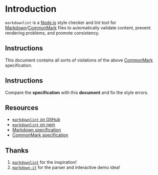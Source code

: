  # Introduction 
`markdownlint` is a [Node.js](https://nodejs.org/) style checker and lint tool for [Markdown](https://en.wikipedia.org/wiki/Markdown)/[CommonMark](https://commonmark.org/) files to automatically validate content, prevent rendering problems, and promote consistency.

 ## Instructions 
This document contains all sorts of violations of the above [CommonMark](https://commonmark.org/) specification.

 ## Instructions 
 Compare the **specification** with this **document** and fix the style errors.

 ## Resources 
 * [`markdownlint` on GitHub](https://github.com/DavidAnson/markdownlint)
* [`markdownlint` on npm](https://www.npmjs.com/package/markdownlint)
* [Markdown specification](https://daringfireball.net/projects/markdown/)
*	[CommonMark specification](https://commonmark.org/)

Thanks
---

1. [`markdownlint`](https://github.com/markdownlint/markdownlint) for the inspiration!
2. [`markdown-it`](https://github.com/markdown-it/markdown-it) for the parser and interactive demo idea!
